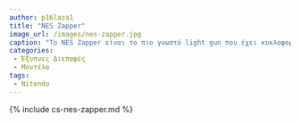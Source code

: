 ```yaml
---
author: p16laza1
title: "NES Zapper"
image_url: /images/nes-zapper.jpg
caption: "Το NES Zapper είναι το πιο γνωστό light gun που έχει κυκλοφορίσει. Και κατασκευάστηκε από την Nitendo."
categories: 
 - Έξυπνες Διεπαφές
 - Μοντέλα
tags:
 - Nitendo
---
```


{% include cs-nes-zapper.md %}

